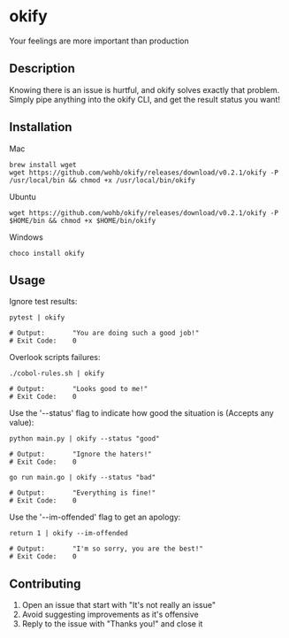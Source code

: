 # okify
Your feelings are more important than production

## Description
Knowing there is an issue is hurtful, and okify solves exactly that problem.  
Simply pipe anything into the okify CLI, and get the result status you want! 

## Installation
Mac
```
brew install wget
wget https://github.com/wohb/okify/releases/download/v0.2.1/okify -P /usr/local/bin && chmod +x /usr/local/bin/okify
```
Ubuntu
```
wget https://github.com/wohb/okify/releases/download/v0.2.1/okify -P $HOME/bin && chmod +x $HOME/bin/okify
```
Windows
```
choco install okify
```

## Usage
Ignore test results:
```shell script
pytest | okify

# Output:       "You are doing such a good job!" 
# Exit Code:    0
```  

Overlook scripts failures:
```shell script
./cobol-rules.sh | okify

# Output:       "Looks good to me!" 
# Exit Code:    0
```

Use the '--status' flag to indicate how good the situation is (Accepts any value):
```shell script
python main.py | okify --status "good"

# Output:       "Ignore the haters!" 
# Exit Code:    0
```
```shell script
go run main.go | okify --status "bad"

# Output:       "Everything is fine!" 
# Exit Code:    0
```

Use the '--im-offended' flag to get an apology:
```shell script
return 1 | okify --im-offended

# Output:       "I'm so sorry, you are the best!" 
# Exit Code:    0
```

## Contributing
1. Open an issue that start with "It's not really an issue"
2. Avoid suggesting improvements as it's offensive
3. Reply to the issue with "Thanks you!" and close it
